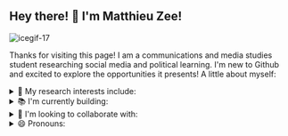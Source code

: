 ## Hey there! 👋 I'm Matthieu Zee!

![icegif-17](https://github.com/user-attachments/assets/ed8613f5-368d-4638-82d9-8124148aaea4)

Thanks for visiting this page! I am a communications and media studies student researching social media and political learning. I'm new to Github and excited to explore the opportunities it presents! A little about myself:

<details> 
  <summary> 🧐 My research interests include: 
  </summary>
  new modes of sociological propaganda and the cultural consumption of politics online.
</details>
<details> <summary> 📚 I'm currently building: </summary> a foundation in text analysis in Python, which I hope to sue as a tool in my research.</details>
<details> <summary> 🤝 I'm looking to collaborate with:</summary>peers interested in text analysis for social science research.</details>
<details> <summary> 😄 Pronouns:</summary>he/him</details>

<!--
**matthieuzee/matthieuzee** is a ✨ _special_ ✨ repository because its `README.md` (this file) appears on your GitHub profile.

Here are some ideas to get you started:

- 🔭 I’m currently working on ...
- 🌱 I’m currently learning ...
- 👯 I’m looking to collaborate on ...
- 🤔 I’m looking for help with ...
- 💬 Ask me about ...
- 📫 How to reach me: ...
- ⚡ Fun fact: ...
-->
